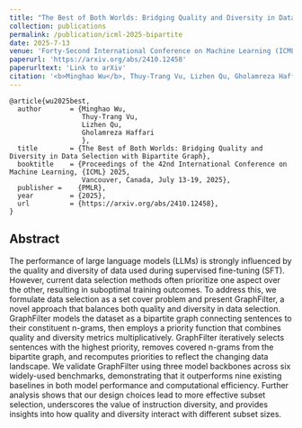 ```yaml
---
title: "The Best of Both Worlds: Bridging Quality and Diversity in Data Selection with Bipartite Graph"
collection: publications
permalink: /publication/icml-2025-bipartite
date: 2025-7-13
venue: 'Forty-Second International Conference on Machine Learning (ICML)'
paperurl: 'https://arxiv.org/abs/2410.12458'
paperurltext: 'Link to arXiv'
citation: '<b>Minghao Wu</b>, Thuy-Trang Vu, Lizhen Qu, Gholamreza Haffari. 2025. <a href="http://minghao-wu.github.io/files/papers/bipartite_icml_2025.pdf"><u>The Best of Both Worlds: Bridging Quality and Diversity in Data Selection with Bipartite Graph</u></a>. In <i>Proceedings of the 42nd International Conference on Machine Learning</i>, abs/2410.12458.'
---
```


```
@article{wu2025best,
  author       = {Minghao Wu, 
                  Thuy-Trang Vu, 
                  Lizhen Qu, 
                  Gholamreza Haffari
                  },
  title        = {The Best of Both Worlds: Bridging Quality and Diversity in Data Selection with Bipartite Graph},
  booktitle    = {Proceedings of the 42nd International Conference on Machine Learning, {ICML} 2025,
                  Vancouver, Canada, July 13-19, 2025},
  publisher =    {PMLR},
  year         = {2025},
  url          = {https://arxiv.org/abs/2410.12458},
}
```

## Abstract
The performance of large language models (LLMs) is strongly influenced by the quality and diversity of data used during supervised fine-tuning (SFT). However, current data selection methods often prioritize one aspect over the other, resulting in suboptimal training outcomes. To address this, we formulate data selection as a set cover problem and present GraphFilter, a novel approach that balances both quality and diversity in data selection. GraphFilter models the dataset as a bipartite graph connecting sentences to their constituent n-grams, then employs a priority function that combines quality and diversity metrics multiplicatively. GraphFilter iteratively selects sentences with the highest priority, removes covered n-grams from the bipartite graph, and recomputes priorities to reflect the changing data landscape. We validate GraphFilter using three model backbones across six widely-used benchmarks, demonstrating that it outperforms nine existing baselines in both model performance and computational efficiency. Further analysis shows that our design choices lead to more effective subset selection, underscores the value of instruction diversity, and provides insights into how quality and diversity interact with different subset sizes.
